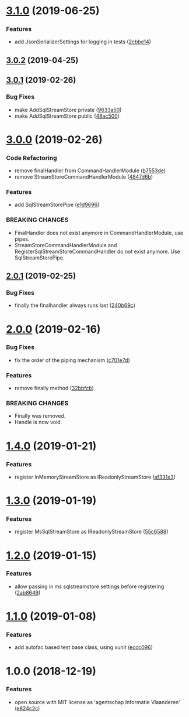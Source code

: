 # [3.1.0](https://github.com/informatievlaanderen/command-handling/compare/v3.0.2...v3.1.0) (2019-06-25)


### Features

* add JsonSerializerSettings for logging in tests ([2cbbe14](https://github.com/informatievlaanderen/command-handling/commit/2cbbe14))

## [3.0.2](https://github.com/informatievlaanderen/command-handling/compare/v3.0.1...v3.0.2) (2019-04-25)

## [3.0.1](https://github.com/informatievlaanderen/command-handling/compare/v3.0.0...v3.0.1) (2019-02-26)


### Bug Fixes

* make AddSqlStreamStore private ([9633a50](https://github.com/informatievlaanderen/command-handling/commit/9633a50))
* make AddSqlStreamStore public ([48ac500](https://github.com/informatievlaanderen/command-handling/commit/48ac500))

# [3.0.0](https://github.com/informatievlaanderen/command-handling/compare/v2.0.1...v3.0.0) (2019-02-26)


### Code Refactoring

* remove finalHandler from CommandHandlerModule ([b7553de](https://github.com/informatievlaanderen/command-handling/commit/b7553de))
* remove StreamStoreCommandHandlerModule ([4847d6b](https://github.com/informatievlaanderen/command-handling/commit/4847d6b))


### Features

* add SqlStreamStorePipe ([e1d9696](https://github.com/informatievlaanderen/command-handling/commit/e1d9696))


### BREAKING CHANGES

* FinalHandler does not exist anymore in CommandHandlerModule, use pipes.
* StreamStoreCommandHandlerModule and RegisterSqlStreamStoreCommandHandler do not
exist anymore. Use SqlStreamStorePipe.

## [2.0.1](https://github.com/informatievlaanderen/command-handling/compare/v2.0.0...v2.0.1) (2019-02-25)


### Bug Fixes

* finally the finalhandler always runs last ([240b69c](https://github.com/informatievlaanderen/command-handling/commit/240b69c))

# [2.0.0](https://github.com/informatievlaanderen/command-handling/compare/v1.4.0...v2.0.0) (2019-02-16)


### Bug Fixes

* fix the order of the piping mechanism ([c701e7d](https://github.com/informatievlaanderen/command-handling/commit/c701e7d))


### Features

* remove finally method ([32bbfcb](https://github.com/informatievlaanderen/command-handling/commit/32bbfcb))


### BREAKING CHANGES

* Finally was removed.
* Handle is now void.

# [1.4.0](https://github.com/informatievlaanderen/command-handling/compare/v1.3.0...v1.4.0) (2019-01-21)


### Features

* register InMemoryStreamStore as IReadonlyStreamStore ([af331e3](https://github.com/informatievlaanderen/command-handling/commit/af331e3))

# [1.3.0](https://github.com/informatievlaanderen/command-handling/compare/v1.2.0...v1.3.0) (2019-01-19)


### Features

* register MsSqlStreamStore as IReadonlyStreamStore ([55c6588](https://github.com/informatievlaanderen/command-handling/commit/55c6588))

# [1.2.0](https://github.com/informatievlaanderen/command-handling/compare/v1.1.0...v1.2.0) (2019-01-15)


### Features

* allow passing in ms sqlstreamstore settings before registering ([2ab8649](https://github.com/informatievlaanderen/command-handling/commit/2ab8649))

# [1.1.0](https://github.com/informatievlaanderen/command-handling/compare/v1.0.0...v1.1.0) (2019-01-08)


### Features

* add autofac based test base class, using xunit ([eccc096](https://github.com/informatievlaanderen/command-handling/commit/eccc096))

# 1.0.0 (2018-12-19)


### Features

* open source with MIT license as 'agentschap Informatie Vlaanderen' ([e824c2c](https://github.com/informatievlaanderen/command-handling/commit/e824c2c))
